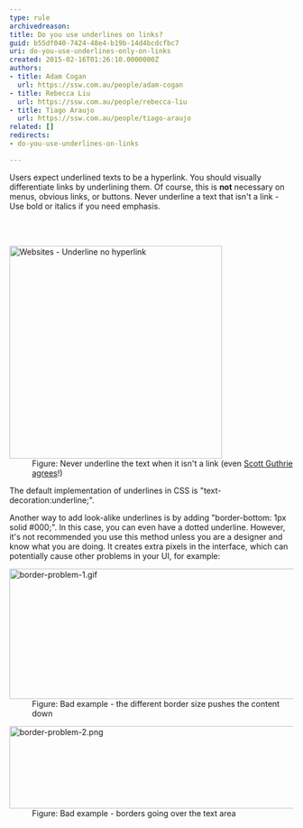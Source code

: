 ```yaml
---
type: rule
archivedreason: 
title: Do you use underlines on links?
guid: b55df040-7424-48e4-b19b-14d4bcdcfbc7
uri: do-you-use-underlines-only-on-links
created: 2015-02-16T01:26:10.0000000Z
authors:
- title: Adam Cogan
  url: https://ssw.com.au/people/adam-cogan
- title: Rebecca Liu
  url: https://ssw.com.au/people/rebecca-liu
- title: Tiago Araujo
  url: https://ssw.com.au/people/tiago-araujo
related: []
redirects:
- do-you-use-underlines-on-links

---
```



<p>Users expect&#160;underlined texts to be a hyperlink. You should visually differentiate links by underlining them. Of course, this&#160;is <b>not</b> necessary on menus, obvious links,​&#160;or buttons.&#160;Never underline a text that isn't a link - Use bold or italics if you need&#160;emphasis.<br></p>
<br><excerpt class='endintro'></excerpt><br>
<dl class="badImage"><dt>
      <img alt="Websites - Underline no hyperlink" src="http&#58;//www.ssw.com.au/SSW/Standards/Rules/Images/Websites_UnderlineNoHyperlink.gif" data-pin-nopin="true" style="width&#58;377px;" /> 
   </dt><dd>Figure&#58; Never underline the text when it isn't a link (even 
      <a target="_blank" href="https&#58;//weblogs.asp.net/scottgu/28748">Scott Guthrie agrees</a>!)<br></dd></dl><p>The default implementation of underlines in CSS is &quot;text-decoration&#58;underline;&quot;.<br></p><p>Another way to add look-alike underlines is by adding &quot;border-bottom&#58; 1px solid #000;&quot;. In this case, you can even&#160;have a dotted underline. However, it's not recommended you use this method unless you are a designer and know what you are doing. It creates extra pixels in the interface, which can potentially cause other problems in your UI, for example&#58;</p><dl class="badImage"><dt><img src="/PublishingImages/border-problem-1.gif" alt="border-problem-1.gif" style="width&#58;600px;height&#58;231px;" /></dt><dd>Figure&#58; Bad example - the different border size pushes the content down</dd></dl><dl class="badImage"><dt><img src="/PublishingImages/border-problem-2.png" alt="border-problem-2.png" style="width&#58;600px;height&#58;146px;" /></dt><dd>Figure&#58; Bad example - borders going over the text area​<br></dd></dl>


